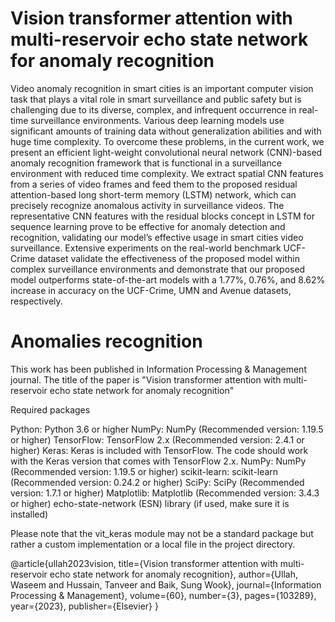 # Vision transformer attention with multi-reservoir echo state network for anomaly recognition
 Video anomaly recognition in smart cities is an important computer vision task that plays a vital role in smart surveillance and public safety but is challenging due to its diverse, complex, and infrequent occurrence in real-time surveillance environments. Various deep learning models use significant amounts of training data without generalization abilities and with huge time complexity. To overcome these problems, in the current work, we present an efficient light-weight convolutional neural network (CNN)-based anomaly recognition framework that is functional in a surveillance environment with reduced time complexity. We extract spatial CNN features from a series of video frames and feed them to the proposed residual attention-based long short-term memory (LSTM) network, which can precisely recognize anomalous activity in surveillance videos. The representative CNN features with the residual blocks concept in LSTM for sequence learning prove to be effective for anomaly detection and recognition, validating our model’s effective usage in smart cities video surveillance. Extensive experiments on the real-world benchmark UCF-Crime dataset validate the effectiveness of the proposed model within complex surveillance environments and demonstrate that our proposed model outperforms state-of-the-art models with a 1.77%, 0.76%, and 8.62% increase in accuracy on the UCF-Crime, UMN and Avenue datasets, respectively.

# Anomalies recognition 
This work has been published in Information Processing & Management journal.
The title of the paper is "Vision transformer attention with multi-reservoir echo state network for anomaly recognition"

Required packages

Python: Python 3.6 or higher
NumPy: NumPy (Recommended version: 1.19.5 or higher)
TensorFlow: TensorFlow 2.x (Recommended version: 2.4.1 or higher)
Keras: Keras is included with TensorFlow. The code should work with the Keras version that comes with TensorFlow 2.x.
NumPy: NumPy (Recommended version: 1.19.5 or higher)
scikit-learn: scikit-learn (Recommended version: 0.24.2 or higher)
SciPy: SciPy (Recommended version: 1.7.1 or higher)
Matplotlib: Matplotlib (Recommended version: 3.4.3 or higher)
echo-state-network (ESN) library (if used, make sure it is installed)

Please note that the vit_keras module may not be a standard package but rather a custom implementation or a local file in the project directory.




@article{ullah2023vision,
  title={Vision transformer attention with multi-reservoir echo state network for anomaly recognition},
  author={Ullah, Waseem and Hussain, Tanveer and Baik, Sung Wook},
  journal={Information Processing \& Management},
  volume={60},
  number={3},
  pages={103289},
  year={2023},
  publisher={Elsevier}
}